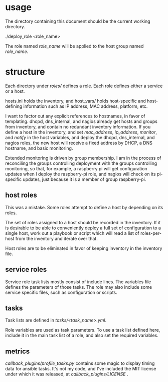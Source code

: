 # usage

The directory containing this document should be the current working directory.

  ./deploy_role &lt;role_name&gt;

The role named *role_name* will be applied to the host group named *role_name*.

# structure

Each directory under *roles/* defines a role.  Each role defines either a
service or a host.  

hosts.ini holds the inventory, and host\_vars/ holds host-specific and
host-defining information such as IP address, MAC address, platform, etc.

I want to factor out any explicit references to hostnames, in favor of
templating.  dhcpd, dns\_internal, and nagios already get hosts and groups from
inventory, and contain no redundant inventory information.  If you define a
host in the inventory, and set *mac\_address*, *ip\_address*, *monitor*, and
*notify* in the host variables, and deploy the dhcpd, dns\_internal, and nagios
roles, the new host will receive a fixed address by DHCP, a DNS hostname, and
basic monitoring.  

Extended monitoring is driven by group membership.  I am in the process of
reconciling the groups controlling deployment with the groups controlling
monitoring, so that, for example, a raspberry pi will get configuration updates
when I deploy the raspberry-pi role, and nagios will check on its pi-specific
updates, just because it is a member of group raspberry-pi.

## host roles

This was a mistake.  Some roles attempt to define a host by depending on its roles.

The set of roles assigned to a host should be recorded in the inventory.  If it
is desirable to be able to conveniently deploy a full set of configuration to a
single host, work out a playbook or script which will read a list of
roles-per-host from the inventory and iterate over that.

Host roles are to be eliminated in favor of keeping inventory in the inventory file.

## service roles

Service role task lists mostly consist of include lines.  The variables file
defines the parameters of those tasks.  The role may also include some service
specific files, such as configuration or scripts.

## tasks

Task lists are defined in *tasks/&lt;task_name&gt;.yml*.

Role variables are used as task parameters.  To use a task list defined here,
include it in the main task list of a role, and also set the required
variables.

## metrics

*callback_plugins/profile_tasks.py* contains some magic to display timing
data for ansible tasks.  It's not my code, and I've included the MIT license
under which it was released, at *callback_plugins/LICENSE* .

